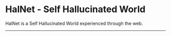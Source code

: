 # HalNet - Self Hallucinated World

HalNet is a Self Hallucinated World experienced through the web.

---
